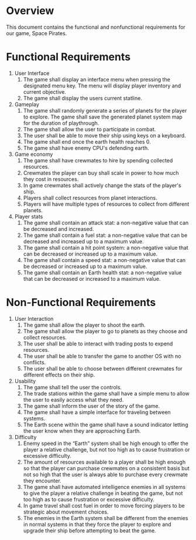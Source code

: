 # Overview

This document contains the functional and nonfunctional requirements for our game, Space Pirates.

# Functional Requirements

1. User Interface
    1. The game shall display an interface menu when pressing the designated menu key. The menu will display player inventory and current objective.
    2. The game shall display the users current statline.
2. Gameplay
    1. The game shall randomly generate a series of planets for the player to explore. The game shall save the generated planet system map for the duration of playthrough.
    2. The game shall allow the user to participate in combat.
    3. The user shall be able to move their ship using keys on a keyboard.
    4. The game shall end once the earth health reaches 0.
    5. The game shall have enemy CPU's defending earth.
3. Game economy
    1. The game shall have crewmates to hire by spending collected resources.
    2. Crewmates the player can buy shall scale in power to how much they cost in resources.
    3. In game crewmates shall actively change the stats of the player's ship.
    4. Players shall collect resources from planet interactions.
    5. Players will have multiple types of resources to collect from different planets.
4. Player stats
    1. The game shall contain an attack stat: a non-negative value that can be decreased and increased.
    2. The game shall contain a fuel stat: a non-negative value that can be decreased and increased up to a maximum value.
    3. The game shall contain a hit point system: a non-negative value that can be decreased or increased up to a maximum value.
    4. The game shall contain a speed stat: a non-negative value that can be decreased or increased up to a maximum value.
    5. The game shall contain an Earth health stat: a non-negative value that can be decreased or increased to a maximum value.

# Non-Functional Requirements

1. User Interaction
    1. The game shall allow the player to shoot the earth.
    2. The game shall allow the player to go to planets as they choose and collect resources.
    3. The user shall be able to interact with trading posts to expend resources.
    4. The user shall be able to transfer the game to another OS with no conflicts. 
    5. The user shall be able to choose between different crewmates for different effects on their ship.
2. Usability
    1. The game shall tell the user the controls. 
    2. The trade stations within the game shall have a simple menu to allow the user to easily access what they need. 
    3. The game shall inform the user of the story of the game.
    4. The game shall have a simple interface for traveling between systems.
    5. The Earth scene within the game shall have a sound indicator letting the user know when they are approaching Earth.
3. Difficulty
    1. Enemy speed in the “Earth” system shall be high enough to offer the player a relative challenge, but not too high as to cause frustration or excessive difficulty.
    2. The amount of resources available to a player shall be high enough so that the player can purchase crewmates on a consistent basis but not so high that the user is always able to purchase every crewmate they encounter.
    3. The game shall have automated intelligence enemies in all systems to give the player a relative challenge in beating the game, but not too high as to cause frustration or excessive difficulty.
    4. In game travel shall cost fuel in order to move forcing players to be strategic about movement choices.
    5. The enemies in the Earth system shall be different from the enemies in normal systems in that they force the player to explore and upgrade their ship before attempting to beat the game. 
